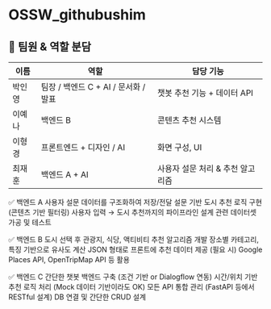 # OSSW_githubushim

## 👥 팀원 & 역할 분담

| 이름 | 역할 | 담당 기능 |
|------|------|-----------|
| 박인영 | 팀장 / 백엔드 C + AI / 문서화 / 발표 | 챗봇 추천 기능 + 데이터 API |
| 이예나 | 백엔드 B | 콘텐츠 추천 시스템 |
| 이형경 | 프론트엔드 + 디자인 / AI | 화면 구성, UI |
| 최재훈 | 백엔드 A + AI | 사용자 설문 처리 & 추천 알고리즘 |

✅ 백엔드 A
사용자 설문 데이터를 구조화하여 저장/전달
설문 기반 도시 추천 로직 구현 (콘텐츠 기반 필터링)
사용자 입력 → 도시 추천까지의 파이프라인 설계
관련 데이터셋 가공 및 테스트

✅ 백엔드 B
도시 선택 후 관광지, 식당, 액티비티 추천 알고리즘 개발
장소별 카테고리, 특징 기반으로 유사도 계산
JSON 형태로 프론트에 추천 데이터 제공
(필요 시) Google Places API, OpenTripMap API 등 활용

✅ 백엔드 C
간단한 챗봇 백엔드 구축 (조건 기반 or Dialogflow 연동)
시간/위치 기반 추천 로직 처리 (Mock 데이터 기반이라도 OK)
모든 API 통합 관리 (FastAPI 등에서 RESTful 설계)
DB 연결 및 간단한 CRUD 설계
